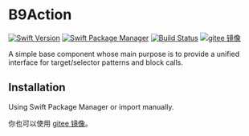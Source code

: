 # B9Action

[![Swift Version](https://img.shields.io/badge/Swift-5.3+-F05138.svg?style=flat-square)](https://swift.org)
[![Swift Package Manager](https://img.shields.io/badge/spm-compatible-F05138.svg?style=flat-square)](https://swift.org/package-manager)
[![Build Status](https://img.shields.io/github/workflow/status/b9swift/Action/Swift?style=flat-square&colorA=555555&colorB=F05138)](https://github.com/b9swift/Action/actions)
[![gitee 镜像](https://img.shields.io/badge/%E9%95%9C%E5%83%8F-gitee-C61E22.svg?style=flat-square)](https://gitee.com/b9swift/Action)

A simple base component whose main purpose is to provide a unified interface for target/selector patterns and block calls.

## Installation

Using Swift Package Manager or import manually.

你也可以使用 [gitee 镜像](https://gitee.com/b9swift/Action)。

